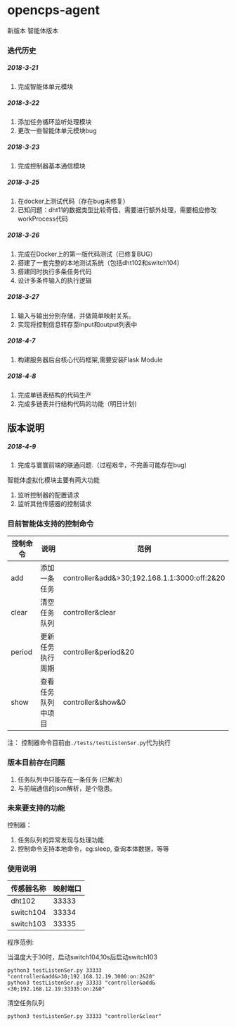 # opencps-agent

新版本 智能体版本

### 迭代历史
##### 2018-3-21  

1. 完成智能体单元模块

##### 2018-3-22

1. 添加任务循环监听处理模块
2. 更改一些智能体单元模块bug

##### 2018-3-23

1. 完成控制器基本通信模块

##### 2018-3-25

1. 在docker上测试代码（存在bug未修复）
2. 已知问题：dht11的数据类型比较奇怪，需要进行额外处理，需要相应修改workProcess代码

##### 2018-3-26
1. 完成在Docker上的第一版代码测试（已修复BUG）
2. 搭建了一套完整的本地测试系统（包括dht102和switch104）
3. 搭建同时执行多条任务代码
4. 设计多条件输入的执行逻辑

##### 2018-3-27
1. 输入与输出分别存储，并做简单映射关系。
2. 实现将控制信息转存至input和output列表中

##### 2018-4-7
1. 构建服务器后台核心代码框架,需要安装Flask Module

##### 2018-4-8
1. 完成单链表结构的代码生产
2. 完成多链表并行结构代码的功能（明日计划)
## 版本说明

##### 2018-4-9
1. 完成与寰寰前端的联通问题.（过程艰辛，不完善可能存在bug)

智能体虚拟化模块主要有两大功能

1. 监听控制器的配置请求
2. 监听其他传感器的控制请求

### 目前智能体支持的控制命令
|控制命令|说明|范例|
|--------|----|----|
|add|添加一条任务|controller&add&>30;192.168.1.1:3000:off:2&20|
|clear|清空任务队列|controller&clear|
|period|更新任务执行周期|controller&period&20|
|show|查看任务队列中项目|controller&show&0|

注： 控制器命令目前由`./tests/testListenSer.py`代为执行
 
### 版本目前存在问题
1. 任务队列中只能存在一条任务 (已解决)
2. 与前端通信的json解析，是个隐患。 
### 未来要支持的功能

控制器：

1. 任务队列的异常发现与处理功能
2. 控制命令支持本地命令，eg:sleep, 查询本体数据，等等

### 使用说明

|传感器名称| 映射端口 |
|----------|----------|
|dht102|33333|
|switch104|33334|
|switch103|33335|

程序范例:

当温度大于30时，启动switch104,10s后启动switch103

```
python3 testListenSer.py 33333 "controller&add&>30;192.168.12.19.3000:on:2&20"
python3 testListenSer.py 33333 "controller&add&<30;192.168.12.19:33335:on:2&0"
```

清空任务队列

```
python3 testListenSer.py 33333 "controller&clear"
```


